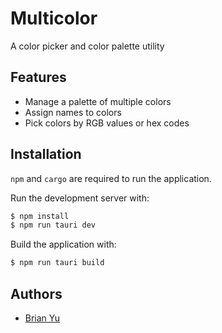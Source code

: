 # Multicolor

A color picker and color palette utility

## Features

- Manage a palette of multiple colors
- Assign names to colors
- Pick colors by RGB values or hex codes

## Installation

`npm` and `cargo` are required to run the application.

Run the development server with:

```bash
$ npm install
$ npm run tauri dev
```

Build the application with:

```bash
$ npm run tauri build
```

## Authors

- [Brian Yu](https://github.com/brianyu28)
